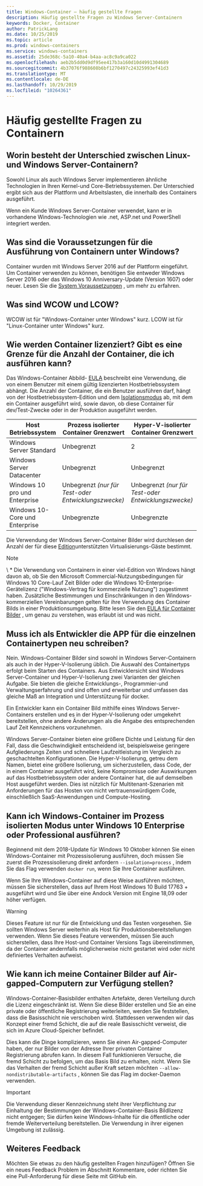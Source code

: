 ```yaml
---
title: Windows-Container – häufig gestellte Fragen
description: Häufig gestellte Fragen zu Windows Server-Containern
keywords: Docker, Container
author: PatrickLang
ms.date: 10/25/2019
ms.topic: article
ms.prod: windows-containers
ms.service: windows-containers
ms.assetid: 25de368c-5a10-40a4-b4aa-ac8c9a9ca022
ms.openlocfilehash: aeb2b5dd0d9df95ee417b3a160d10d4991304689
ms.sourcegitcommit: 4b37076f988608b6bf1270497c24325993ef41d3
ms.translationtype: MT
ms.contentlocale: de-DE
ms.lasthandoff: 10/29/2019
ms.locfileid: "10264361"
---
```

# <a name="frequently-asked-questions-about-containers"></a>Häufig gestellte Fragen zu Containern

## <a name="whats-the-difference-between-linux-and-windows-server-containers"></a>Worin besteht der Unterschied zwischen Linux-und Windows Server-Containern?

Sowohl Linux als auch Windows Server implementieren ähnliche Technologien in Ihren Kernel-und Core-Betriebssystemen. Der Unterschied ergibt sich aus der Plattform und Arbeitslasten, die innerhalb des Containers ausgeführt.  

Wenn ein Kunde Windows Server-Container verwendet, kann er in vorhandene Windows-Technologien wie .net, ASP.net und PowerShell integriert werden.

## <a name="what-are-the-prerequisites-for-running-containers-on-windows"></a>Was sind die Voraussetzungen für die Ausführung von Containern unter Windows?

Container wurden mit Windows Server 2016 auf der Plattform eingeführt. Um Container verwenden zu können, benötigen Sie entweder Windows Server 2016 oder das Windows 10 Anniversary-Update (Version 1607) oder neuer. Lesen Sie die [System Voraussetzungen](../deploy-containers/system-requirements.md) , um mehr zu erfahren.

## <a name="what-are-wcow-and-lcow"></a>Was sind WCOW und LCOW?

WCOW ist für "Windows-Container unter Windows" kurz. LCOW ist für "Linux-Container unter Windows" kurz.

## <a name="how-are-containers-licensed-is-there-a-limit-to-the-number-of-containers-i-can-run"></a>Wie werden Container lizenziert? Gibt es eine Grenze für die Anzahl der Container, die ich ausführen kann?

Das Windows-Container Abbild- [EULA](../images-eula.md) beschreibt eine Verwendung, die von einem Benutzer mit einem gültig lizenzierten Hostbetriebssystem abhängt. Die Anzahl der Container, die ein Benutzer ausführen darf, hängt von der Hostbetriebssystem-Edition und dem [Isolationsmodus](../manage-containers/hyperv-container.md) ab, mit dem ein Container ausgeführt wird, sowie davon, ob diese Container für dev/Test-Zwecke oder in der Produktion ausgeführt werden.

|Host Betriebssystem                                                         |Prozess isolierter Container Grenzwert                   |Hyper-V-isolierter Container Grenzwert                   |
|----------------------------------------------------------------|---------------------------------------------------|---------------------------------------------------|
|Windows Server Standard                                         |Unbegrenzt                                          |2                                                  |
|Windows Server Datacenter                                       |Unbegrenzt                                          |Unbegrenzt                                          |
|Windows 10 pro und Enterprise                                   |Unbegrenzt *(nur für Test-oder Entwicklungszwecke)*|Unbegrenzt *(nur für Test-oder Entwicklungszwecke)*|
|Windows 10-Core und Enterprise                             |Unbegrenzte                                         |Unbegrenzte                                          |

Die Verwendung der Windows Server-Container Bilder wird durchlesen der Anzahl der für diese [Edition](/windows-server/get-started-19/editions-comparison-19.md)unterstützten Virtualisierungs-Gäste bestimmt. <br/>

>[!NOTE]
>\ * Die Verwendung von Containern in einer viel-Edition von Windows hängt davon ab, ob Sie den Microsoft Commercial-Nutzungsbedingungen für Windows 10 Core-Lauf Zeit Bilder oder die Windows 10-Enterprise-Gerätelizenz ("Windows-Vertrag für kommerzielle Nutzung") zugestimmt haben. Zusätzliche Bestimmungen und Einschränkungen in den Windows-kommerziellen Vereinbarungen gelten für ihre Verwendung des Container Bilds in einer Produktionsumgebung. Bitte lesen Sie den [EULA für Container Bilder](../images-eula.md) , um genau zu verstehen, was erlaubt ist und was nicht.

## <a name="as-a-developer-do-i-have-to-rewrite-my-app-for-each-type-of-container"></a>Muss ich als Entwickler die APP für die einzelnen Containertypen neu schreiben?

Nein. Windows-Container Bilder sind sowohl in Windows Server-Containern als auch in der Hyper-V-Isolierung üblich. Die Auswahl des Containertyps erfolgt beim Starten des Containers. Aus Entwicklersicht sind Windows Server-Container und Hyper-V-Isolierung zwei Varianten der gleichen Aufgabe. Sie bieten die gleiche Entwicklungs-, Programmier-und Verwaltungserfahrung und sind offen und erweiterbar und umfassen das gleiche Maß an Integration und Unterstützung für docker.

Ein Entwickler kann ein Container Bild mithilfe eines Windows Server-Containers erstellen und es in der Hyper-V-Isolierung oder umgekehrt bereitstellen, ohne andere Änderungen als die Angabe des entsprechenden Lauf Zeit Kennzeichens vorzunehmen.

Windows Server-Container bieten eine größere Dichte und Leistung für den Fall, dass die Geschwindigkeit entscheidend ist, beispielsweise geringere Aufgliederungs Zeiten und schnellere Laufzeitleistung im Vergleich zu geschachtelten Konfigurationen. Die Hyper-V-Isolierung, getreu dem Namen, bietet eine größere Isolierung, um sicherzustellen, dass Code, der in einem Container ausgeführt wird, keine Kompromisse oder Auswirkungen auf das Hostbetriebssystem oder andere Container hat, die auf demselben Host ausgeführt werden. Dies ist nützlich für Multitenant-Szenarien mit Anforderungen für das Hosten von nicht vertrauenswürdigem Code, einschließlich SaaS-Anwendungen und Compute-Hosting.

## <a name="can-i-run-windows-containers-in-process-isolated-mode-on-windows-10-enterprise-or-professional"></a>Kann ich Windows-Container im Prozess isolierten Modus unter Windows 10 Enterprise oder Professional ausführen?

Beginnend mit dem 2018-Update für Windows 10 Oktober können Sie einen Windows-Container mit Prozessisolierung ausführen, doch müssen Sie zuerst die Prozessisolierung direkt anfordern `--isolation=process` , indem Sie das Flag verwenden `docker run`, wenn Sie Ihre Container ausführen.

Wenn Sie Ihre Windows-Container auf diese Weise ausführen möchten, müssen Sie sicherstellen, dass auf Ihrem Host Windows 10 Build 17763 + ausgeführt wird und Sie über eine Andock Version mit Engine 18,09 oder höher verfügen.

> [!WARNING]
> Dieses Feature ist nur für die Entwicklung und das Testen vorgesehen. Sie sollten Windows Server weiterhin als Host für Produktionsbereitstellungen verwenden. Wenn Sie dieses Feature verwenden, müssen Sie auch sicherstellen, dass Ihre Host-und Container Versions Tags übereinstimmen, da der Container andernfalls möglicherweise nicht gestartet wird oder nicht definiertes Verhalten aufweist.

## <a name="how-do-i-make-my-container-images-available-on-air-gapped-machines"></a>Wie kann ich meine Container Bilder auf Air-gapped-Computern zur Verfügung stellen?

Windows-Container-Basisbilder enthalten Artefakte, deren Verteilung durch die Lizenz eingeschränkt ist. Wenn Sie diese Bilder erstellen und Sie an eine private oder öffentliche Registrierung weiterleiten, werden Sie feststellen, dass die Basisschicht nie verschoben wird. Stattdessen verwenden wir das Konzept einer fremd Schicht, die auf die reale Basisschicht verweist, die sich im Azure Cloud-Speicher befindet.

Dies kann die Dinge komplizieren, wenn Sie einen Air-gapped-Computer haben, der nur Bilder von der Adresse Ihrer privaten Container Registrierung abrufen kann. In diesem Fall funktionieren Versuche, die fremd Schicht zu befolgen, um das Basis Bild zu erhalten, nicht. Wenn Sie das Verhalten der fremd Schicht außer Kraft setzen möchten `--allow-nondistributable-artifacts` , können Sie das Flag im docker-Daemon verwenden.

> [!IMPORTANT]
> Die Verwendung dieser Kennzeichnung steht ihrer Verpflichtung zur Einhaltung der Bestimmungen der Windows-Container-Basis Bildlizenz nicht entgegen; Sie dürfen keine Windows-Inhalte für die öffentliche oder fremde Weiterverteilung bereitstellen. Die Verwendung in ihrer eigenen Umgebung ist zulässig.

## <a name="additional-feedback"></a>Weiteres Feedback

Möchten Sie etwas zu den häufig gestellten Fragen hinzufügen? Öffnen Sie ein neues Feedback Problem im Abschnitt Kommentare, oder richten Sie eine Pull-Anforderung für diese Seite mit GitHub ein.
